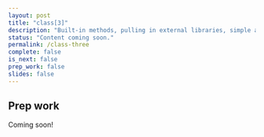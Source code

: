 ```yaml
---
layout: post
title: "class[3]"
description: "Built-in methods, pulling in external libraries, simple algorithms to solidify what you have learned."
status: "Content coming soon."
permalink: /class-three
complete: false
is_next: false
prep_work: false
slides: false
---
```


<h2 class="header large-header">Prep work</h2>

Coming soon!
